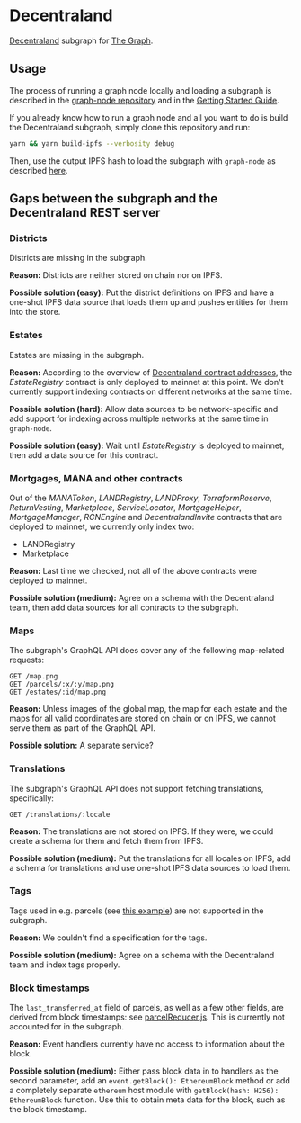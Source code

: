 # Decentraland

[Decentraland](https://decentraland.org) subgraph for [The Graph](https://thegraph.com).

## Usage

The process of running a graph node locally and loading a subgraph is
described in the [graph-node repository](https://github.com/graphprotocol/graph-node)
and in the [Getting Started Guide](https://github.com/graphprotocol/graph-node/blob/master/docs/getting-started.md).

If you already know how to run a graph node and all you want to do is build
the Decentraland subgraph, simply clone this repository and run:

```bash
yarn && yarn build-ipfs --verbosity debug
```

Then, use the output IPFS hash to load the subgraph with `graph-node` as described
[here](https://github.com/graphprotocol/graph-node#running-a-local-graph-node).

## Gaps between the subgraph and the Decentraland REST server

### Districts

Districts are missing in the subgraph.

**Reason:** Districts are neither stored on chain nor on IPFS.

**Possible solution (easy):** Put the district definitions on IPFS and have a
one-shot IPFS data source that loads them up and pushes entities
for them into the store.

### Estates

Estates are missing in the subgraph.

**Reason:** According to the overview of [Decentraland contract addresses](https://contracts.decentraland.org/addresses.json), the _EstateRegistry_
contract is only deployed to mainnet at this point. We don't currently support indexing contracts on different networks at the
same time.

**Possible solution (hard):** Allow data sources to be network-specific and add support
for indexing across multiple networks at the same time in `graph-node`.

**Possible solution (easy):** Wait until _EstateRegistry_ is deployed to mainnet,
then add a data source for this contract.

### Mortgages, MANA and other contracts

Out of the _MANAToken_, _LANDRegistry_, _LANDProxy_, _TerraformReserve_,
_ReturnVesting_, _Marketplace_, _ServiceLocator_, _MortgageHelper_,
_MortgageManager_, _RCNEngine_ and _DecentralandInvite_ contracts that are
deployed to mainnet, we currently only index two:

- LANDRegistry
- Marketplace

**Reason:** Last time we checked, not all of the above contracts were deployed
to mainnet.

**Possible solution (medium):** Agree on a schema with the Decentraland team, then
add data sources for all contracts to the subgraph.

### Maps

The subgraph's GraphQL API does cover any of the following map-related requests:

```http
GET /map.png
GET /parcels/:x/:y/map.png
GET /estates/:id/map.png
```

**Reason:** Unless images of the global map, the map for each estate and the
maps for all valid coordinates are stored on chain or on IPFS, we cannot serve
them as part of the GraphQL API.

**Possible solution:** A separate service?

### Translations

The subgraph's GraphQL API does not support fetching translations, specifically:

```http
GET /translations/:locale
```

**Reason:** The translations are not stored on IPFS. If they were, we could create
a schema for them and fetch them from IPFS.

**Possible solution (medium):** Put the translations for all locales on IPFS, add
a schema for translations and use one-shot IPFS data sources to load them.

### Tags

Tags used in e.g. parcels (see
[this example](https://docs.decentraland.org/decentraland/api/#response-example-3))
are not supported in the subgraph.

**Reason:** We couldn't find a specification for the tags.

**Possible solution (medium):** Agree on a schema with the Decentraland team and
index tags properly.

### Block timestamps

The `last_transferred_at` field of parcels, as well as a few other fields, are
derived from block timestamps: see [parcelReducer.js](https://github.com/decentraland/marketplace/blob/master/monitor/reducers/parcelReducer.js#L36).
This is currently not accounted for in the subgraph.

**Reason:** Event handlers currently have no access to information about the block.

**Possible solution (medium):** Either pass block data in to handlers as the second
parameter, add an `event.getBlock(): EthereumBlock` method or add a completely
separate `ethereum` host module with `getBlock(hash: H256): EthereumBlock` function.
Use this to obtain meta data for the block, such as the block timestamp.
